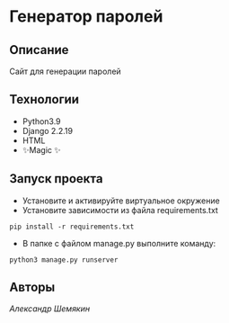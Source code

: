# Генератор паролей
## Описание

Сайт для генерации паролей

## Технологии
- Python3.9
- Django 2.2.19
- HTML
- ✨Magic ✨

## Запуск проекта

- Установите и активируйте виртуальное окружение
- Установите зависимости из файла requirements.txt
```
pip install -r requirements.txt
```
- В папке с файлом manage.py выполните команду:
```
python3 manage.py runserver
```

## Авторы
*Александр Шемякин*
